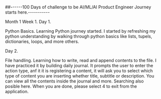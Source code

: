 ##------100 Days of challenge to be AI/ML/AI Product Engineer Journey starts here.----------- 

Month 1
Week 1.
Day 1.

Python Basics.
Learning Python journey started. I started by refreshing my python understanding by walking through python basics like lists, tupels, dictionaries, loops, and more others.

 Day 2.

 File handling.
 Learning how to write, read and append contents to the file. I have practiced it by building daily journal. It prompts the user to enter the action type, anf it it is registering a content, it will ask you to select which type of content you are inserting whether title, subtitle or description. You can view all the contents inside the journal and more. Searching also posible here. When you are done, please select 4 to exit from the application.
